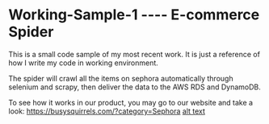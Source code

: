 # Working-Sample-1 ---- E-commerce Spider

This is a small code sample of my most recent work. It is just a reference of how I write my code in working environment.

The spider will crawl all the items on sephora automatically through selenium and scrapy, then deliver the data to the AWS RDS and DynamoDB.

To see how it works in our product, you may go to our website and take a look: https://busysquirrels.com/?category=Sephora
[alt text](https://github.com/Azure-Whale/Wrok-Sample-1----Spider/blob/main/screen_shot.jpg)
